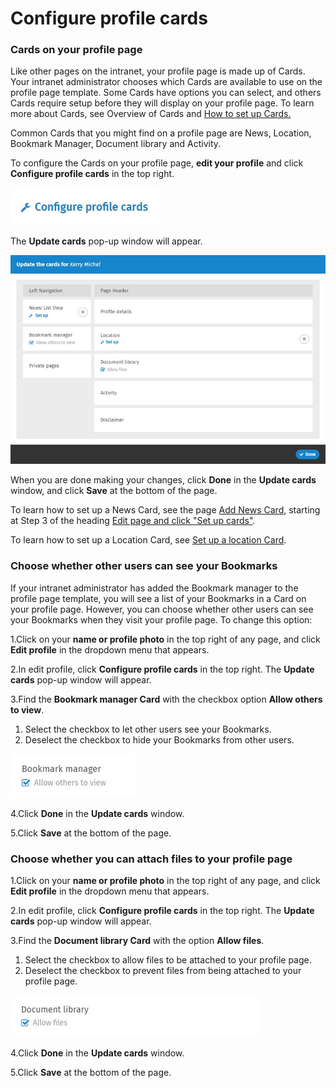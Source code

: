 # Configure profile cards

### Cards on your profile page

Like other pages on the intranet, your profile page is made up of Cards. Your intranet administrator chooses which Cards are available to use on the profile page template. Some Cards have options you can select, and others Cards require setup before they will display on your profile page. To learn more about Cards, see Overview of Cards and [How to set up Cards.](../add-pages-and-sections/set-up-cards/)  
  
Common Cards that you might find on a profile page are News, Location, Bookmark Manager, Document library and Activity.  
  
To configure the Cards on your profile page, **edit your profile** and click **Configure profile cards** in the top right.

![](../../.gitbook/assets/1%20%281%29.jpg)

The **Update cards** pop-up window will appear.  


![](../../.gitbook/assets/2%20%2860%29.jpg)



When you are done making your changes, click **Done** in the **Update cards** window, and click **Save** at the bottom of the page.  
  
To learn how to set up a News Card, see the page [Add News Card](../add-content-with-news-cards/add-new-cards.md), starting at Step 3 of the heading [Edit page and click "Set up cards"](../add-content-with-news-cards/add-new-cards.md).  
  
To learn how to set up a Location Card, see [Set up a location Card](../add-pages-and-sections/set-up-cards/location-card.md).

### Choose whether other users can see your Bookmarks

If your intranet administrator has added the Bookmark manager to the profile page template, you will see a list of your Bookmarks in a Card on your profile page. However, you can choose whether other users can see your Bookmarks when they visit your profile page. To change this option:

1.Click on your **name or profile photo** in the top right of any page, and click **Edit profile** in the dropdown menu that appears.

2.In edit profile, click **Configure profile cards** in the top right. The **Update cards** pop-up window will appear.

3.Find the **Bookmark manager Card** with the checkbox option **Allow others to view**.

1. Select the checkbox to let other users see your Bookmarks.
2. Deselect the checkbox to hide your Bookmarks from other users.

![](../../.gitbook/assets/3%20%2831%29.jpg)



4.Click **Done** in the **Update cards** window.

5.Click **Save** at the bottom of the page.

### Choose whether you can attach files to your profile page

1.Click on your **name or profile photo** in the top right of any page, and click **Edit profile** in the dropdown menu that appears.

2.In edit profile, click **Configure profile cards** in the top right. The **Update cards** pop-up window will appear.

3.Find the **Document library Card** with the option **Allow files**.

1. Select the checkbox to allow files to be attached to your profile page.
2. Deselect the checkbox to prevent files from being attached to your profile page.

![](../../.gitbook/assets/5%20%285%29.jpg)



4.Click **Done** in the **Update cards** window.

5.Click **Save** at the bottom of the page.

